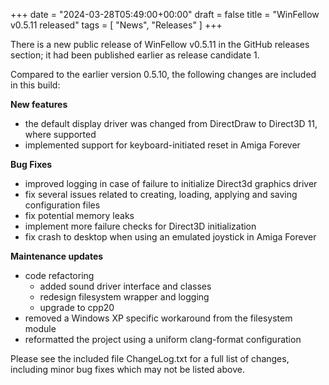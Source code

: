 +++
date = "2024-03-28T05:49:00+00:00"
draft = false
title = "WinFellow v0.5.11 released"
tags = [ "News", "Releases" ]
+++

There is a new public release of WinFellow v0.5.11 in the GitHub releases section; it had been published earlier as release candidate 1.

Compared to the earlier version 0.5.10, the following changes are included in this build:

**New features**
- the default display driver was changed from DirectDraw to Direct3D 11, where supported
- implemented support for keyboard-initiated reset in Amiga Forever

**Bug Fixes**
- improved logging in case of failure to initialize Direct3d graphics driver
- fix several issues related to creating, loading, applying and saving configuration files
- fix potential memory leaks
- implement more failure checks for Direct3D initialization
- fix crash to desktop when using an emulated joystick in Amiga Forever

**Maintenance updates**
- code refactoring
  * added sound driver interface and classes
  * redesign filesystem wrapper and logging
  * upgrade to cpp20
-  removed a Windows XP specific workaround from the filesystem module
- reformatted the project using a uniform clang-format configuration

Please see the included file ChangeLog.txt for a full list of changes, including minor bug fixes which may not be listed above.
